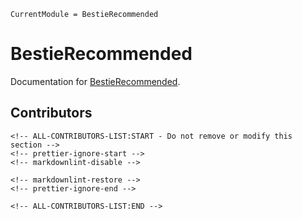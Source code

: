 ```@meta
CurrentModule = BestieRecommended
```

# BestieRecommended

Documentation for [BestieRecommended](https://github.com/abelsiqueira/BestieRecommended.jl).

## Contributors

```@raw html
<!-- ALL-CONTRIBUTORS-LIST:START - Do not remove or modify this section -->
<!-- prettier-ignore-start -->
<!-- markdownlint-disable -->

<!-- markdownlint-restore -->
<!-- prettier-ignore-end -->

<!-- ALL-CONTRIBUTORS-LIST:END -->
```
